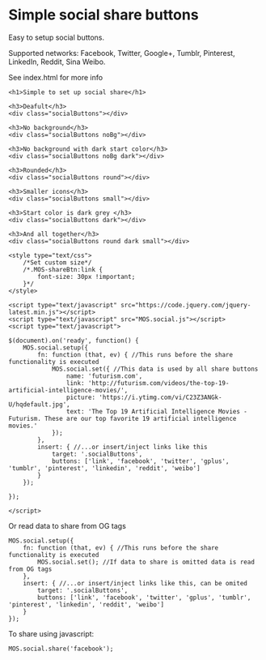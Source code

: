 # Simple social share buttons
Easy to setup social buttons. 

Supported networks: Facebook, Twitter, Google+, Tumblr, Pinterest, LinkedIn, Reddit, Sina Weibo.

See index.html for more info

	<h1>Simple to set up social share</h1>

	<h3>Deafult</h3>
	<div class="socialButtons"></div> 

	<h3>No background</h3>
	<div class="socialButtons noBg"></div> 

	<h3>No background with dark start color</h3>
	<div class="socialButtons noBg dark"></div> 

	<h3>Rounded</h3>
	<div class="socialButtons round"></div> 

	<h3>Smaller icons</h3>
	<div class="socialButtons small"></div> 

	<h3>Start color is dark grey </h3>
	<div class="socialButtons dark"></div> 

	<h3>And all together</h3>
	<div class="socialButtons round dark small"></div> 

	<style type="text/css">
		/*Set custom size*/
		/*.MOS-shareBtn:link {
			font-size: 30px !important;
		}*/
	</style>

	<script type="text/javascript" src="https://code.jquery.com/jquery-latest.min.js"></script>
	<script type="text/javascript" src="MOS.social.js"></script>
	<script type="text/javascript">

	$(document).on('ready', function() {
		MOS.social.setup({
			fn: function (that, ev) { //This runs before the share functionality is executed
				MOS.social.set({ //This data is used by all share buttons
					name: 'futurism.com',
					link: 'http://futurism.com/videos/the-top-19-artificial-intelligence-movies/',
					picture: 'https://i.ytimg.com/vi/C23Z3ANGk-U/hqdefault.jpg',
					text: 'The Top 19 Artificial Intelligence Movies - Futurism. These are our top favorite 19 artificial intelligence movies.'
				});		
			},
			insert: { //...or insert/inject links like this
				target: '.socialButtons',
				buttons: ['link', 'facebook', 'twitter', 'gplus', 'tumblr', 'pinterest', 'linkedin', 'reddit', 'weibo']
			}
		});
		
	});

	</script>



Or read data to share from OG tags

	MOS.social.setup({
		fn: function (that, ev) { //This runs before the share functionality is executed
			MOS.social.set(); //If data to share is omitted data is read from OG tags
		},
		insert: { //...or insert/inject links like this, can be omited
			target: '.socialButtons',
			buttons: ['link', 'facebook', 'twitter', 'gplus', 'tumblr', 'pinterest', 'linkedin', 'reddit', 'weibo']
		}
	});


To share using javascript:

	MOS.social.share('facebook');